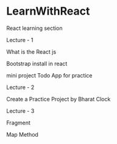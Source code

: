 # LearnWithReact
React learning section
<p>Lecture - 1</p>
<p>What is the React js</p>
<p>Bootstrap install in react</p>
<p>mini project Todo App for practice</p>

<p>Lecture - 2</p>
<p>Create a Practice Project by Bharat Clock</p>

<p>Lecture - 3</p>
<p>Fragment</p>
<p>Map Method</p>

